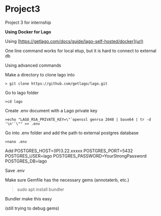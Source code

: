 # Project3
Project 3 for internship

**Using Docker for Lago**

Using [https://getlago.com/docs/guide/lago-self-hosted/docker](url)

One line command works for local etup, but it is hard to connect to external db

Using advanced commands

Make a directory to clone lago into

	> git clone https://github.com/getlago/lago.git
 
Go to lago folder

	>cd lago
 
Create .env document with a Lago private key

	>echo "LAGO_RSA_PRIVATE_KEY=\"`openssl genrsa 2048 | base64 | tr -d '\n'`\"" >> .env

Go into .env folder and add the path to external postgres database

	>nano .env

 Add 
  POSTGRES_HOST=(IP)3.22.xxxxx
  POSTGRES_PORT=5432
  POSTGRES_USER=lago
  POSTGRES_PASSWORD=YourStrongPassword
  POSTGRES_DB=lago

Save .env 

Make sure Gemfile has the necessary gems (annotaterb, etc.)

> sudo apt install bundler

Bundler make this easy

(still trying to debug gems)
